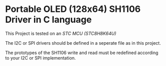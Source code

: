 # Portable OLED (128x64) SH1106 Driver in C language

This Project is tested on an *STC MCU (STC8H8K64U)*

The I2C or SPI drivers should be defined in a seperate file as in this project.

The prototypes of the SH1106 write and read must be redefined according to your I2C or SPI implementation.



